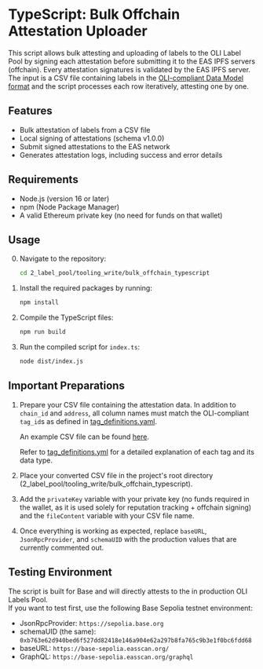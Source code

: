 # TypeScript: Bulk Offchain Attestation Uploader

This script allows bulk attesting and uploading of labels to the OLI Label Pool by signing each attestation before submitting it to the EAS IPFS servers (offchain). Every attestation signatures is validated by the EAS IPFS server. The input is a CSV file containing labels in the [OLI-compliant Data Model format](/1_data_model/README.md) and the script processes each row iteratively, attesting one by one.

## Features

- Bulk attestation of labels from a CSV file  
- Local signing of attestations (schema v1.0.0)
- Submit signed attestations to the EAS network  
- Generates attestation logs, including success and error details  

## Requirements

- Node.js (version 16 or later)
- npm (Node Package Manager)
- A valid Ethereum private key (no need for funds on that wallet)

## Usage

0. Navigate to the repository:

   ```bash
   cd 2_label_pool/tooling_write/bulk_offchain_typescript
   ```
   
1. Install the required packages by running:

   ```bash
   npm install
   ```

2. Compile the TypeScript files:

   ```bash
   npm run build
   ```

3. Run the compiled script for `index.ts`:

   ```bash
   node dist/index.js
   ```

## Important Preparations

1. Prepare your CSV file containing the attestation data. In addition to `chain_id` and `address`, all column names must match the OLI-compliant `tag_id`s as defined in [tag_definitions.yaml](/1_data_model/tags/tag_definitions.yml).

   An example CSV file can be found [here](/2_label_pool/tooling_write/bulk_offchain_typescript/example-labels.csv).

   Refer to [tag_definitions.yml](/1_data_model/tags/tag_definitions.yml) for a detailed explanation of each tag and its data type.

2. Place your converted CSV file in the project's root directory (2_label_pool/tooling_write/bulk_offchain_typescript).

3. Add the `privateKey` variable with your private key (no funds required in the wallet, as it is used solely for reputation tracking + offchain signing) and the `fileContent` variable with your CSV file name.

4. Once everything is working as expected, replace `baseURL`, `JsonRpcProvider`, and `schemaUID` with the production values that are currently commented out.

## Testing Environment

The script is built for Base and will directly attests to the in production OLI Labels Pool.  
If you want to test first, use the following Base Sepolia testnet environment:

- JsonRpcProvider: `https://sepolia.base.org`
- schemaUID (the same): `0xb763e62d940bed6f527dd82418e146a904e62a297b8fa765c9b3e1f0bc6fdd68`
- baseURL: `https://base-sepolia.easscan.org/`
- GraphQL: `https://base-sepolia.easscan.org/graphql`

